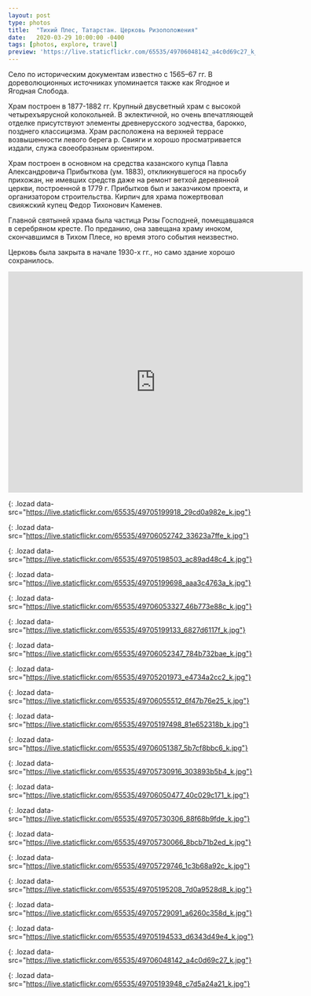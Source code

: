 ```yaml
---
layout: post
type: photos
title:  "Тихий Плес, Татарстан. Церковь Ризоположения"
date:   2020-03-29 10:00:00 -0400
tags: [photos, explore, travel]
preview: 'https://live.staticflickr.com/65535/49706048142_a4c0d69c27_k_d.jpg'
---
```


Село по историческим документам известно с 1565–67 гг. В дореволюционных источниках упоминается также как Ягодное и Ягодная Слобода.

Храм построен в 1877-1882 гг. Крупный двусветный храм с высокой четырехъярусной колокольней. В эклектичной, но очень впечатляющей отделке присутствуют элементы древнерусского зодчества, барокко, позднего классицизма. Храм расположена на верхней террасе возвышенности левого берега р. Свияги и хорошо просматривается издали, служа своеобразным ориентиром.

Храм построен в основном на средства казанского купца Павла Александровича Прибыткова (ум. 1883), откликнувшегося на просьбу прихожан, не имевших средств даже на ремонт ветхой деревянной церкви, построенной в 1779 г. Прибытков был и заказчиком проекта, и организатором строительства. Кирпич для храма пожертвовал свияжский купец Федор Тихонович Каменев.

Главной святыней храма была частица Ризы Господней, помещавшаяся в серебряном кресте. По преданию, она завещана храму иноком, скончавшимся в Тихом Плесе, но время этого события неизвестно.

Церковь была закрыта в начале 1930-х гг., но само здание хорошо сохранилось.

<iframe src="https://www.google.com/maps/embed?pb=!1m14!1m12!1m3!1d3929.560080196539!2d48.58296502406396!3d55.692302372828784!2m3!1f0!2f0!3f0!3m2!1i1024!2i768!4f13.1!5e1!3m2!1sen!2sca!4v1585533548443!5m2!1sen!2sca" width="600" height="450" frameborder="0" style="border:0" allowfullscreen="" loading="lazy" class="post-map"></iframe>

![](){: .lozad data-src="https://live.staticflickr.com/65535/49705199918_29cd0a982e_k.jpg"}

![](){: .lozad data-src="https://live.staticflickr.com/65535/49706052742_33623a7ffe_k.jpg"}

![](){: .lozad data-src="https://live.staticflickr.com/65535/49705198503_ac89ad48c4_k.jpg"}

![](){: .lozad data-src="https://live.staticflickr.com/65535/49705199698_aaa3c4763a_k.jpg"}

![](){: .lozad data-src="https://live.staticflickr.com/65535/49706053327_46b773e88c_k.jpg"}

![](){: .lozad data-src="https://live.staticflickr.com/65535/49705199133_6827d6117f_k.jpg"}

![](){: .lozad data-src="https://live.staticflickr.com/65535/49706052347_784b732bae_k.jpg"}

![](){: .lozad data-src="https://live.staticflickr.com/65535/49705201973_e4734a2cc2_k.jpg"}

![](){: .lozad data-src="https://live.staticflickr.com/65535/49706055512_6f47b76e25_k.jpg"}

![](){: .lozad data-src="https://live.staticflickr.com/65535/49705197498_81e652318b_k.jpg"}

![](){: .lozad data-src="https://live.staticflickr.com/65535/49706051387_5b7cf8bbc6_k.jpg"}

![](){: .lozad data-src="https://live.staticflickr.com/65535/49705730916_303893b5b4_k.jpg"}

![](){: .lozad data-src="https://live.staticflickr.com/65535/49706050477_40c029c171_k.jpg"}

![](){: .lozad data-src="https://live.staticflickr.com/65535/49705730306_88f68b9fde_k.jpg"}

![](){: .lozad data-src="https://live.staticflickr.com/65535/49705730066_8bcb71b2ed_k.jpg"}

![](){: .lozad data-src="https://live.staticflickr.com/65535/49705729746_1c3b68a92c_k.jpg"}

![](){: .lozad data-src="https://live.staticflickr.com/65535/49705195208_7d0a9528d8_k.jpg"}

![](){: .lozad data-src="https://live.staticflickr.com/65535/49705729091_a6260c358d_k.jpg"}

![](){: .lozad data-src="https://live.staticflickr.com/65535/49705194533_d6343d49e4_k.jpg"}

![](){: .lozad data-src="https://live.staticflickr.com/65535/49706048142_a4c0d69c27_k.jpg"}

![](){: .lozad data-src="https://live.staticflickr.com/65535/49705193948_c7d5a24a21_k.jpg"}
